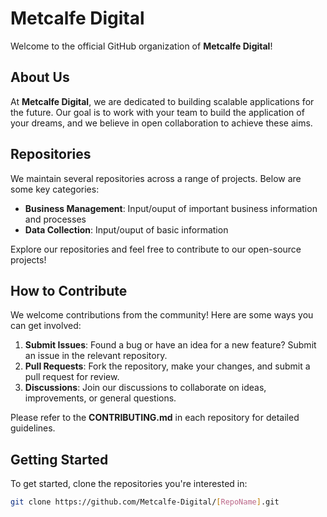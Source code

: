 # Metcalfe Digital

Welcome to the official GitHub organization of **Metcalfe Digital**!

## About Us

At **Metcalfe Digital**, we are dedicated to building scalable applications for the future. Our goal is to work with your team to build the application of your dreams, and we believe in open collaboration to achieve these aims.

## Repositories

We maintain several repositories across a range of projects. Below are some key categories:

- **Business Management**: Input/ouput of important business information and processes
- **Data Collection**: Input/ouput of basic information

Explore our repositories and feel free to contribute to our open-source projects!

## How to Contribute

We welcome contributions from the community! Here are some ways you can get involved:

1. **Submit Issues**: Found a bug or have an idea for a new feature? Submit an issue in the relevant repository.
2. **Pull Requests**: Fork the repository, make your changes, and submit a pull request for review.
3. **Discussions**: Join our discussions to collaborate on ideas, improvements, or general questions.

Please refer to the **CONTRIBUTING.md** in each repository for detailed guidelines.

## Getting Started

To get started, clone the repositories you're interested in:

```bash
git clone https://github.com/Metcalfe-Digital/[RepoName].git
```
